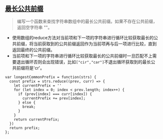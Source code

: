 ## [最长公共前缀](https://leetcode.cn/problems/longest-common-prefix/)
> 编写一个函数来查找字符串数组中的最长公共前缀。如果不存在公共前缀，返回空字符串 ""。

- 使用数组的reduce方法对当前项和下一项的字符串进行循环比较获取最长的公共前缀，将当前获取到的公共前缀返回作为当前项再与后一项进行比较，直到返回最终的公共前缀。
- 当前项和下一项的字符串进行循环比较获取最长的公共前缀时一旦匹配不上需要退出循环否则会出现错误，比如`["cir","car"]`不退出循环获取到的最长公共前缀将是'cr'。

```
var longestCommonPrefix = function(strs) {
  const prefix = strs.reduce((prev, curr) => {
    let currentPrefix = ''
    for (let index = 0; index < prev.length; index++) {
      if (prev[index] === curr[index]) {
        currentPrefix += prev[index];
      } else {
        break;
      }
    }
    return currentPrefix;
  })
  return prefix;
};
```